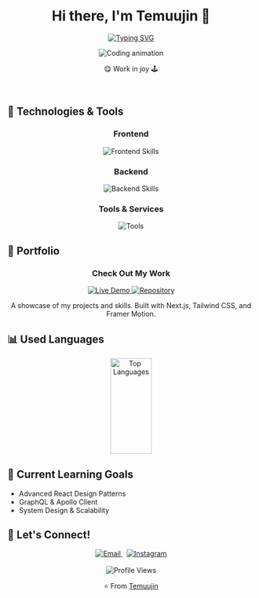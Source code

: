 <h1 align="center">Hi there, I'm Temuujin 👋</h1>

<p align="center">
  <a href="https://git.io/typing-svg">
    <img src="https://readme-typing-svg.herokuapp.com?font=Fira+Code&weight=600&size=24&duration=4000&pause=1000&color=36BCF7&center=true&vCenter=true&width=500&lines=Full-Stack+Developer;Problem+Solver;Always+Learning+New+Things" alt="Typing SVG" />
  </a>
</p>
  
<div align="center">
  <img src="https://media4.giphy.com/media/v1.Y2lkPTc5MGI3NjExdm0zNmxxazk1M2EzaDc4MGFhZ292aDdwYmd1MDhyNWlidnUyMGwzcSZlcD12MV9pbnRlcm5hbF9naWZfYnlfaWQmY3Q9Zw/XGqDsE3owV0RO/giphy.gif" alt="Coding animation" />
</div>
<div align="center">
<p>😋 Work in joy 🕹️</p>
  </div>

<br />

## 🔧 Technologies & Tools

<div align="center">
  <h3>Frontend</h3>
  <img src="https://skillicons.dev/icons?i=html,css,js,ts,react,nextjs,tailwind" alt="Frontend Skills" />
  
  <h3>Backend</h3>
  <img src="https://skillicons.dev/icons?i=nodejs,express,mongodb" alt="Backend Skills" />
  
  <h3>Tools & Services</h3>
  <img src="https://skillicons.dev/icons?i=vercel,github,git,npm,notion,cloudflare" alt="Tools" />
</div>

## 🌟 Portfolio

<div align="center">
  <h3>Check Out My Work</h3>
  <a href="https://temuujin-portfolio.vercel.app" target="_blank">
    <img src="https://img.shields.io/badge/-Live_Demo-FF5722?style=for-the-badge&logo=vercel&logoColor=white" alt="Live Demo">
  </a>
  <a href="https://github.com/mkae8/Temuujin-Portfolio" target="_blank">
    <img src="https://img.shields.io/badge/-Repository-000?style=for-the-badge&logo=github&logoColor=white" alt="Repository">
  </a>
  <p>A showcase of my projects and skills. Built with Next.js, Tailwind CSS, and Framer Motion.</p>
</div>

## 📊 Used Languages

<div align="center">
  <img width="41%" height="195px" src="https://github-readme-stats.vercel.app/api/top-langs/?username=mkae8&layout=compact&hide_border=true&title_color=ffffff&text_color=ffffff&bg_color=0d1117" alt="Top Languages" />
</div>

## 🌱 Current Learning Goals

- Advanced React Design Patterns
- GraphQL & Apollo Client
- System Design & Scalability

## 💬 Let's Connect!

<div align="center">
  <a href="mailto:mkae.dev@gmail.com">
 <img src="https://skillicons.dev/icons?i=gmail" alt="Email" />
  </a>
  &nbsp;
  <a href="https://instagram.com/mkae8">
     <img src="https://skillicons.dev/icons?i=instagram" alt="Instagram" />
  </a>
</div>

<br />

<div align="center">
  <img src="https://komarev.com/ghpvc/?username=mkae8&color=blueviolet&style=for-the-badge&label=Profile+Views" alt="Profile Views" />
</div>

<p align="center">⭐️ From <a href="https://github.com/mkae8">Temuujin</a></p>
